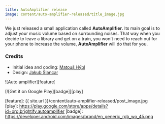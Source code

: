 ```yaml
---
title: AutoAmplifier release
image: content/auto-amplifier-released/title_image.jpg
---
```


We just released a small application called **AutoAmplifier**. Its main goal is to adjust your music volume based on surrounding noises. That way when you decide to leave a library and get on a train, you won't need to reach out for your phone to increase the volume, **AutoAmplifier** will do that for you.

### Credits
* Initial idea and coding: [Matouš Hýbl][matous]
* Design: [Jakub Šlancar][jakub]

![Auto amplifier][feature]

[![Get it on Google Play][badge]][play]

[matous]: https://google.com/+MatousHybl
[jakub]: https://google.com/+JakubSlancar
[feature]: {{ site.url }}/content/auto-amplifier-released/post_image.jpg
[play]: https://play.google.com/store/apps/details?id=org.brightify.autoamplifier
[badge]: https://developer.android.com/images/brand/en_generic_rgb_wo_45.png